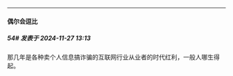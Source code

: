 ﻿
*****

####  偶尔会逗比  
##### 54#       发表于 2024-11-27 13:13

那几年是各种卖个人信息搞诈骗的互联网行业从业者的时代红利，一般人哪生得起。

